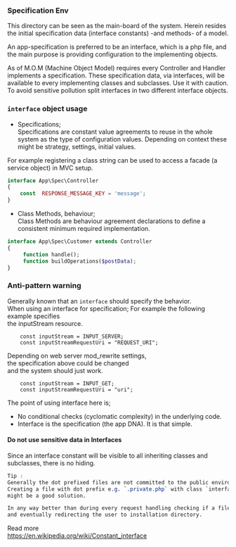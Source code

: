 ### Specification Env

This directory can be seen as the main-board of the system.
Herein resides the initial specification data (interface constants) 
-and methods- of a model.  

An app-specification is preferred to be an interface, which is a php file, 
and the main purpose is providing configuration to the implementing objects.

As of M.O.M (Machine Object Model)  requires every Controller and Handler implements a specification.
These specification data, via interfaces, will be available to every implementing 
classes and subclasses. Use it with caution.
To avoid sensitive pollution split interfaces in two different interface objects.

### `interface` object usage
+ Specifications;   
Specifications are constant value agreements to reuse in the whole system as the type of configuration values.
Depending on context these might be strategy, settings, initial values.  

For example registering a class string can be used to access a facade (a service object) in MVC setup.
```php
interface App\Spec\Controller
{
    const  RESPONSE_MESSAGE_KEY = 'message';
}
```


+ Class Methods, behaviour;   
Class Methods are behaviour agreement declarations to define a consistent minimum required implementation. 
```php
interface App\Spec\Customer extends Controller
{
     function handle();
     function buildOperations($postData);
}
```


### Anti-pattern warning
Generally known that an `interface` should specify the behavior.   
When using an interface for specification; 
For example the following example specifies  
the inputStream resource. 

```
    const inputStream = INPUT_SERVER;
    const inputStreamRequestUri = "REQUEST_URI";
```
Depending on web server mod_rewrite settings,  
the specification above could be changed  
and the system should just work.
```
    const inputStream = INPUT_GET;
    const inputStreamRequestUri = "uri";
```

The point of using interface here is;
+ No conditional checks (cyclomatic complexity) in the underlying code.
+ Interface is the specification (the app DNA). It is that simple.

#### Do not use sensitive data in Interfaces
Since an interface constant will be visible to all inheriting
classes and subclasses, there is no hiding.

```css
Tip :  
Generally the dot prefixed files are not committed to the public environments.
Creating a file with dot prefix e.g. `.private.php` with class `interface private {}`
might be a good solution.  

In any way better than during every request handling checking if a file or directory exists 
and eventually redirecting the user to installation directory.  


```


Read more   
https://en.wikipedia.org/wiki/Constant_interface


